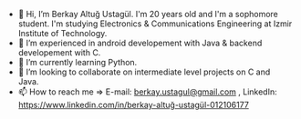 - 👋 Hi, I’m Berkay Altuğ Ustagül. I'm 20 years old and I'm a sophomore student. I'm studying Electronics & Communications Engineering at Izmir Institute of Technology.
- 👀 I’m experienced in android developement with Java & backend developement with C.
- 🌱 I’m currently learning Python. 
- 💞️ I’m looking to collaborate on intermediate level projects on C and Java.
- 📫 How to reach me => E-mail: berkay.ustagul@gmail.com , LinkedIn: https://www.linkedin.com/in/berkay-altuğ-ustagül-012106177

<!---
bkaltug/bkaltug is a ✨ special ✨ repository because its `README.md` (this file) appears on your GitHub profile.
You can click the Preview link to take a look at your changes.
--->
